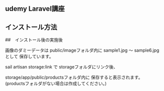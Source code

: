 ## udemy Laravel講座

## インストール方法

##　インストール後の実施後

画像のダミーデータは
public/imageフォルダ内に
sample1.jpg 〜 sample6.jpg として
保存しています。

sail artisan storage:link で
storageフォルダにリンク後、

storage/app/public/productsフォルダ内に
保存すると表示されます。
(productsフォルダがない場合は作成してください。)